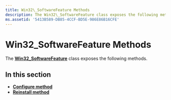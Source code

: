 ```yaml
---
title: Win32\_SoftwareFeature Methods
description: The Win32\_SoftwareFeature class exposes the following methods.
ms.assetid: '5413B589-DB85-4CCF-BD5E-986E86B16CFE'
---
```


# Win32\_SoftwareFeature Methods

The [**Win32\_SoftwareFeature**](win32-softwarefeature.md) class exposes the following methods.

## In this section

-   [**Configure method**](configure-method-in-class-win32-softwarefeature.md)
-   [**Reinstall method**](reinstall-method-in-class-win32-softwarefeature.md)

 

 




